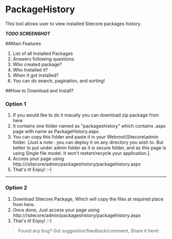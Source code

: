 PackageHistory
==============

This tool allows user to view installed Sitecore packages history.

***TODO SCREENSHOT***

##Main Features

1. List of all Installed Packages
2. Answers following questions:
 1. Who created package?
 2. Who Installed it?
 3. When it got installed?
3. You can do search, pagination, and sorting!




##How to Download and Install?

### Option 1
1. If you would like to do it maually you can download zip package from here
2. It contains one folder named as "packageshistory" which contains .aspx page with name as PackageHistory.aspx.
3. You can copy this folder and paste it in your Webroot\Sitecore\admin folder. [Just a note : you can deploy it on any directory you wish to. But better to put under admin folder as it is secure folder, and as this page is using Single file model. It won't restart/recycle your application.].
4. Access your page using  http://<YOURHOSTNAME>/sitecore/admin/packageshistory/packagehistory.aspx
5. That's it! Enjoy! :-)

***

### Option 2
1. Download Sitecore Package, Which will copy the files at required place from here.
2. Once done, Just access your page using  http://<YOURHOSTNAME>/sitecore/admin/packageshistory/packagehistory.aspx
3. That's it! Enjoy! :-)

>Found any bug? Got suggestion/feedback/comment, Share it here!
